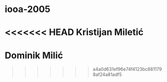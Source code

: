 # iooa-2005
<<<<<<< HEAD
Kristijan Miletić
=======
# Dominik Milić
>>>>>>> a4a0d631ef96e74f4123bc8811798af24a81adf5
